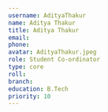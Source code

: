 ```yaml
---
username: AdityaThakur
name: Aditya Thakur
title: Aditya Thakur
email: 
phone: 
avatar: AdityaThakur.jpeg
role: Student Co-ordinator
type: core
roll: 
branch: 
education: B.Tech
priority: 10
---
```


